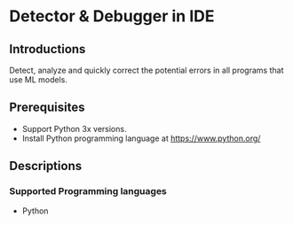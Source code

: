 #  Detector & Debugger in IDE


## Introductions
Detect, analyze and quickly correct the potential errors in all programs that use ML models.
## Prerequisites
+ Support Python 3x versions.
+ Install Python programming language at https://www.python.org/
## Descriptions
### Supported Programming languages
+ Python
